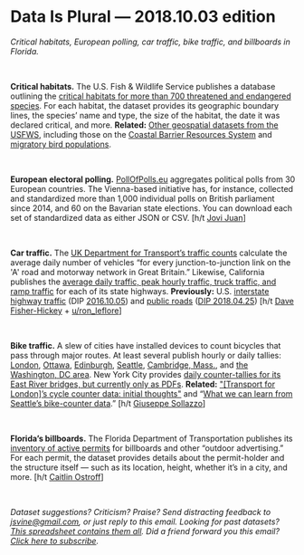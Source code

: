 Data Is Plural — 2018.10.03 edition
===================================

*Critical habitats, European polling, car traffic, bike traffic, and billboards in Florida.*

&nbsp;

**Critical habitats.** The U.S. Fish & Wildlife Service publishes a database outlining the [critical habitats for more than 700 threatened and endangered species](https://ecos.fws.gov/ecp/report/table/critical-habitat.html). For each habitat, the dataset provides its geographic boundary lines, the species’ name and type, the size of the habitat, the date it was declared critical, and more. **Related:** [Other geospatial datasets from the USFWS](https://www.fws.gov/gis/data/national/), including those on the [Coastal Barrier Resources System](https://catalog.data.gov/dataset/boundaries-of-the-john-h-chafee-coastal-barrier-resources-system) and [migratory bird populations](https://migbirdapps.fws.gov/).

&nbsp;

**European electoral polling.** [PollOfPolls.eu](https://pollofpolls.eu/) aggregates political polls from 30 European countries. The Vienna-based initiative has, for instance, collected and standardized more than 1,000 individual polls on British parliament since 2014, and 60 on the Bavarian state elections. You can download each set of standardized data as either JSON or CSV. [h/t [Jovi Juan](https://twitter.com/DaoOfJ)]

&nbsp;

**Car traffic.** The [UK Department for Transport’s traffic counts](https://www.dft.gov.uk/traffic-counts/index.php) calculate the average daily number of vehicles “for every junction-to-junction link on the 'A' road and motorway network in Great Britain.” Likewise, California publishes the [average daily traffic, peak hourly traffic, truck traffic, and ramp traffic](http://www.dot.ca.gov/trafficops/census/) for each of its state highways. **Previously:** U.S. [interstate highway traffic](http://metrocosm.com/map-us-traffic/) (DIP [2016.10.05](https://tinyletter.com/data-is-plural/letters/data-is-plural-2016-10-05-edition)) and [public roads](https://www.fhwa.dot.gov/policyinformation/hpms/fieldmanual/page01.cfm) ([DIP 2018.04.25](https://tinyletter.com/data-is-plural/letters/data-is-plural-2018-04-25-edition)) [h/t [Dave Fisher-Hickey](https://www.kaggle.com/daveianhickey/2000-16-traffic-flow-england-scotland-wales) + [u/ron\_leflore](https://www.reddit.com/r/datasets/comments/9j4y09/can_anyone_provide_me_with_real_time_traffic_data/e6orv72/)]

&nbsp;

**Bike traffic.** A slew of cities have installed devices to count bicycles that pass through major routes. At least several publish hourly or daily tallies: [London](http://cycling.data.tfl.gov.uk/), [Ottawa](http://data.ottawa.ca/dataset/bicycle-trip-counters-automated), [Edinburgh](https://data.edinburghopendata.info/dataset/bike-counter-data-set-cluster), [Seattle](http://www.seattle.gov/transportation/projects-and-programs/programs/bike-program/bike-counters), [Cambridge, Mass.](https://data.cambridgema.gov/dataset/Eco-Totem-Broadway-Bicycle-Count/q8v9-mcfg), and [the Washington, DC area](http://counters.bikearlington.com/). New York City provides [daily counter-tallies for its East River bridges, but currently only as PDFs](http://www.nyc.gov/html/dot/html/bicyclists/bike-counts.shtml). **Related:** ["[Transport for London]’s cycle counter data: initial thoughts"](https://lastnotlost.wordpress.com/2018/09/12/counterdata/) and “[What we can learn from Seattle’s bike-counter data](https://www.seattletimes.com/seattle-news/transportation/what-we-can-learn-from-seattles-bike-counter-data/).” [h/t [Giuseppe Sollazzo](https://us5.campaign-archive.com/?u=77ecabbd32e97a6caa9d7d40b&id=e072aa9980)]

&nbsp;

**Florida’s billboards.** The Florida Department of Transportation publishes its [inventory of active permits](http://fdotewp1.dot.state.fl.us/rightofway/DownloadData.aspx) for billboards and other “outdoor advertising.” For each permit, the dataset provides details about the permit-holder and the structure itself — such as its location, height, whether it’s in a city, and more. [h/t [Caitlin Ostroff](https://twitter.com/ceostroff)]

&nbsp;

*Dataset suggestions? Criticism? Praise? Send distracting feedback to <jsvine@gmail.com>, or just reply to this email. Looking for past datasets? [This spreadsheet contains them all](https://docs.google.com/spreadsheets/d/1wZhPLMCHKJvwOkP4juclhjFgqIY8fQFMemwKL2c64vk). Did a friend forward you this email? [Click here to subscribe](https://tinyletter.com/data-is-plural).*